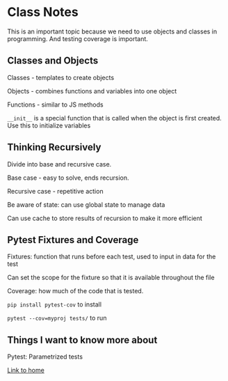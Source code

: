 # Class Notes

This is an important topic because we need to use objects and classes in programming.  And testing coverage is important.

## Classes and Objects

Classes - templates to create objects

Objects - combines functions and variables into one object

Functions - similar to JS methods

`__init__` is a special function that is called when the object is first created.  Use this to initialize variables

## Thinking Recursively

Divide into base and recursive case.

Base case - easy to solve, ends recursion.

Recursive case - repetitive action

Be aware of state: can use global state to manage data

Can use cache to store results of recursion to make it more efficient

## Pytest Fixtures and Coverage

Fixtures: function that runs before each test, used to input in data for the test

Can set the scope for the fixture so that it is available throughout the file

Coverage: how much of the code that is tested.  

`pip install pytest-cov` to install

`pytest --cov=myproj tests/` to run


## Things I want to know more about

Pytest: Parametrized tests

[Link to home](https://mikeshen7.github.io/reading-notes)
